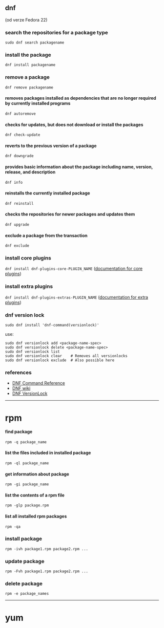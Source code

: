 ## dnf
(od verze Fedora 22)



### search the repositories for a package type

`sudo dnf search packagename`

### install the package

`dnf install packagename`

### remove a package

`dnf remove packagename`

#### removes packages installed as dependencies that are no longer required by currently installed programs

`dnf autoremove`

#### checks for updates, but does not download or install the packages

`dnf check-update` 

#### reverts to the previous version of a package

`dnf downgrade`

#### provides basic information about the package including name, version, release, and description

`dnf info`

#### reinstalls the currently installed package

`dnf reinstall` 

#### checks the repositories for newer packages and updates them
`dnf upgrade`

#### exclude a package from the transaction
`dnf exclude` 

### install core plugins
`dnf install dnf-plugins-core-PLUGIN_NAME`
([documentation for core plugins](https://dnf-plugins-core.readthedocs.io/en/latest/))

### install extra plugins
`dnf install dnf-plugins-extras-PLUGIN_NAME`
([documentation for extra plugins](https://dnf-plugins-extras.readthedocs.io/en/latest/))

### dnf version lock
`sudo dnf install 'dnf-command(versionlock)'`

use:


```
sudo dnf versionlock add <package-name-spec>
sudo dnf versionlock delete <package-name-spec>
sudo dnf versionlock list
sudo dnf versionlock clear    # Removes all versionlocks
sudo dnf versionlock exclude  # Also possible here
```


### references

- [DNF Command Reference](https://dnf.readthedocs.io/en/latest/command_ref.html)
- [DNF wiki](https://github.com/rpm-software-management/dnf/wiki)
- [DNF VersionLock](https://dnf-plugins-core.readthedocs.io/en/latest/versionlock.html)



* * *
# rpm

#### find package
`rpm -q package_name`

#### list the files included in installed package
`rpm -ql package_name`

#### get information about package
`rpm -gi package_name`

#### list the contents of a rpm file
`rpm -glp package.rpm`

#### list all installed rpm packages
`rpm -qa`

### install package
`rpm -ivh package1.rpm package2.rpm ...`

### update package
`rpm -Fvh package1.rpm package2.rpm ...`

### delete package
`rpm -e package_names`
* * *
# yum